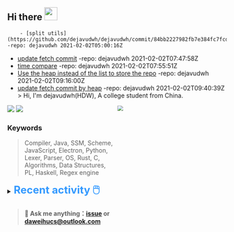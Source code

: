 ## Hi there <img src="https://raw.githubusercontent.com/MartinHeinz/MartinHeinz/master/wave.gif" width="30px">

        - [split utils](https://github.com/dejavudwh/dejavudwh/commit/84bb2227982fb7e384fc7fcdadd0c69e469882f7) -repo: dejavudwh 2021-02-02T05:00:16Z
- [update fetch commit](https://github.com/dejavudwh/dejavudwh/commit/4ac315813997e0c2b3610e50e3d627121a4be062) -repo: dejavudwh 2021-02-02T07:47:58Z
- [time compare](https://github.com/dejavudwh/dejavudwh/commit/5b7d0943b196a12a6e2e894d6becb75be79b4016) -repo: dejavudwh 2021-02-02T07:55:51Z
- [Use the heap instead of the list to store the repo](https://github.com/dejavudwh/dejavudwh/commit/d5370f01a41a88a956a08be4e05bf13ec52bf360) -repo: dejavudwh 
2021-02-02T09:16:00Z
- [update fetch commit by heap](https://github.com/dejavudwh/dejavudwh/commit/cc6afc0adb911fd08a928a50ab4a5c7cc9928ee3) -repo: dejavudwh 2021-02-02T09:40:39Z   
        > Hi, I'm dejavudwh(HDW), A college student from China. 

![](https://komarev.com/ghpvc/?username=dejavudwh)
<img src="https://img.shields.io/badge/BLOG-dejavudwh-blue"><a href="https://www.cnblogs.com/secoding/"></a></img>
<img align="right" width="50%" src="https://github-readme-stats.vercel.app/api?username=dejavudwh&show_icons=true&theme=onedark&count_private=true" style="zoom: 80%;" /> 

### Keywords 

> Compiler, Java, SSM, Scheme, JavaScript, Electron, Python, Lexer, Parser, OS, Rust, C, Algorithms, Data Structures, PL, Haskell, Regex engine


<details>

<summary><font size="5.5" color="#3399FF"><b>Recent activity 🖱️</b></font></summary>

- #### 🔭 Working:

  - [翻译 The Algorithm Design Manual (2nd Ed.)](https://github.com/dejavudwh/The-Algorithm-Design-Manual)

- #### 🌱 Learning:

  - 微积分、线性代数
  - LeetCode刷题
  - 英语
  - 整理以前项目的博客：[从零写一个编译器](https://www.cnblogs.com/secoding/tag/从零写一个编译器/)、[从零实现一个正则表达式引擎](https://www.zhihu.com/column/c_1337535182023852032)

  <details>
    <summary><font size="3.5" color="#3399FF"><b>Commit Post 🖱️</b></font></summary>
  <!-- COMMITS-LIST:START -->

  <!-- COMMITS-LIST:END -->
  </details>
</details>

> #### 💬 Ask me anything：[issue](https://github.com/dejavudwh/dejavudwh/issues) or [daweihucs@outlook.com](mailto:daweihucs@outlook.com)